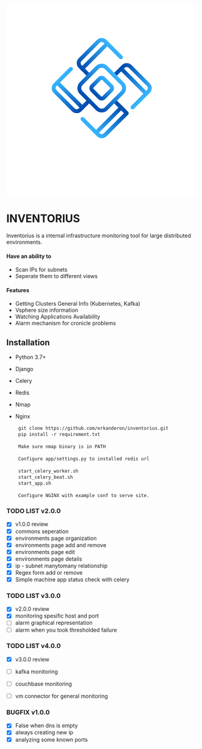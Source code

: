 ![](app/static/images/inventorius.png)
# INVENTORIUS
Inventorius is a internal infrastructure monitoring tool for large distributed environments.

#### Have an ability to

- Scan IPs for subnets
- Seperate them to different views

#### Features
- Getting Clusters General Info (Kubernetes, Kafka)
- Vsphere size information
- Watching Applications Availability
- Alarm mechanism for cronicle problems

## Installation
 - Python 3.7+
 - Django
 - Celery
 - Redis
 - Nmap
 - Nginx
 
        git clone https://github.com/erkanderon/inventorius.git
		pip install -r requirement.txt
		
		Make sure nmap binary is in PATH
		
		Configure app/settings.py to installed redis url
		
		start_celery_worker.sh
		start_celery_beat.sh
		start_app.sh

		Configure NGINX with example conf to serve site.


### TODO LIST v2.0.0

- [x] v1.0.0 review
- [x] commons seperation
- [x] environments page organization
- [x] environments page add and remove
- [x] environments page edit
- [x] environments page details
- [x] ip - subnet manytomany relationship
- [x] Regex form add or remove
- [x] Simple machine app status check with celery

### TODO LIST v3.0.0

- [x] v2.0.0 review
- [x] monitoring spesific host and port
- [ ] alarm graphical representation
- [ ] alarm when you took thresholded failure

### TODO LIST v4.0.0

- [x] v3.0.0 review
- [ ] kafka monitoring
- [ ] couchbase monitoring
- [ ] vm connector for general monitoring


### BUGFIX v1.0.0

- [x] False when dns is empty
- [x] always creating new ip
- [x] analyzing some known ports